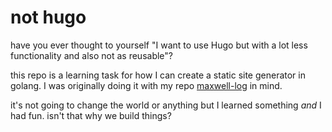 # not hugo 

have you ever thought to yourself "I want to use Hugo but with a lot less functionality and also not as reusable"? 

this repo is a learning task for how I can create a static site generator in golang. I was originally doing it with my repo [maxwell-log](https://github.com/antonbriganti/maxwell-log) in mind.

it's not going to change the world or anything but I learned something *and* I had fun. isn't that why we build things? 